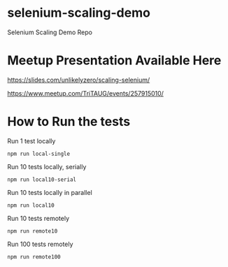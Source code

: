 # selenium-scaling-demo
Selenium Scaling Demo Repo

# Meetup Presentation Available Here

https://slides.com/unlikelyzero/scaling-selenium/

https://www.meetup.com/TriTAUG/events/257915010/

# How to Run the tests

Run 1 test locally

```
npm run local-single
```

Run 10 tests locally, serially

```
npm run local10-serial
```

Run 10 tests locally in parallel

```
npm run local10
```

Run 10 tests remotely

```
npm run remote10
```

Run 100 tests remotely

```
npm run remote100
```
